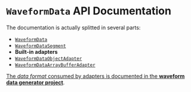 # `WaveformData` API Documentation

The documentation is actually splitted in several parts:

* [`WaveformData`](WaveformData.md)
* [`WaveformDataSegment`](WaveformDataSegment.md)
* **Built-in adapters**
 * [`WaveformDataObjectAdapter`](WaveformDataObjectAdapter.md)
 * [`WaveformDataArrayBufferAdapter`](WaveformDataArrayBufferAdapter.md)

[The *data format* consumed by adapters is documented in the **waveform data generator project**](https://github.com/bbcrd/audiowaveform/wiki/Data-Format).

